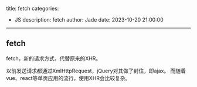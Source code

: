 title: fetch
categories:
  - JS
description: fetch
author: Jade
date: 2023-10-20 21:00:00
---

## fetch
fetch，新的请求方式，代替原来的XHR。

以前发送请求都通过XmlHttpRequest，jQuery对其做了封住，即ajax。
而随着vue、react等单页应用的流行，使用XHR会比较复杂。